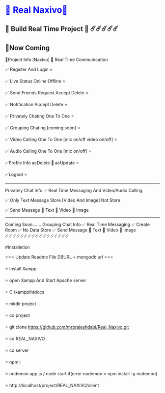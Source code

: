 # <b style="color:blue;">🚀 Real Naxivo🚀</b>
🚀 Build Real Time Project 🚀 
☄️☄️☄️☄️☄️ 
-------------
🚫Now Coming
 ------------
📂Project Info [Naxivo]
🚀 Real Time Communication 

✅ Register And Login ⭐

✅ Live Status Online Offline ⭐

✅ Send Friends Request Accept Delete ⭐

✅ Notification Accept Delete ⭐

✅ Privately Chating One To One ⭐

✅ Grouping Chating [coming soon] ⭐

✅ Video Calling One To One [mic on/off video on/off] ⭐

✅ Audio Calling One To One [mic on/off] ⭐

✅Profile Info  acDelete 🚫 acUpdate ⭐ 

✅Logout ⭐

-------------
Privately Chat Info
✅ Real Time Messaging And Video/Audio Calling

✅ Only Text Message Store [Video And Image] Not Store 

✅ Send Message 🚀 Text 🚀 Video 🚀 Image

-------------
Coming Soon.......
Grouping Chat Info
✅ Real Time Messaging
✅ Create Room 
✅ No Data Store 
✅ Send Message 🚀 Text 🚀 Video 🚀 Image
☄️☄️☄️☄️☄️☄️☄️☄️☄️☄️☄️☄️☄️☄️☄️☄️☄️



#Installetion

⭐⭐⭐ Update Readme File DBURL = mongodb url ⭐⭐⭐

⭐ install Xampp

⭐ open Xampp  And Start Apache server

⭐ C:\xampp\htdocs

⭐ mkdir project

⭐ cd project

⭐ git clone https://github.com/mrbrajeshdabi/Real_Naxivo.git

⭐ cd REAL_NAXIVO

⭐ cd server

⭐ npm i 

⭐ nodemon app.js / node start if(error nodemon ⭐ npm install -g nodemon)

⭐ http://localhost/project/REAL_NAXIVO/client
